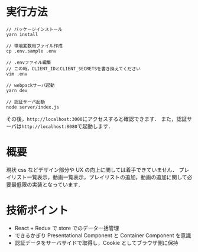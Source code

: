 # 実行方法

```
// パッケージインストール
yarn install

// 環境変数用ファイル作成
cp .env.sample .env

// .envファイル編集
// この時，CLIENT_IDとCLIENT_SECRETSを書き換えてください
vim .env

// webpackサーバ起動
yarn dev

// 認証サーバ起動
node server/index.js
```

その後，`http://localhost:3000`にアクセスすると確認できます．
また，認証サーバは`http://localhost:8080`で起動します．

# 概要

現状 css などデザイン部分や UX の向上に関しては着手できていません．
プレイリスト一覧表示，動画一覧表示，プレイリストの追加，動画の追加に関して必要最低限の実装となっています．

# 技術ポイント

- React + Redux で store でのデータ一括管理
- できるかぎり Presentational Component と Container Component を意識
- 認証データをサーバサイドで取得し，Cookie としてブラウザ側に保持
